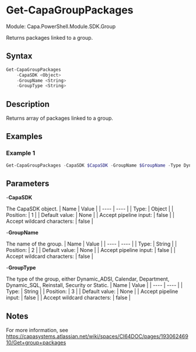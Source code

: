 # Get-CapaGroupPackages
Module: Capa.PowerShell.Module.SDK.Group

Returns packages linked to a group.

## Syntax

```powershell
Get-CapaGroupPackages
	-CapaSDK <Object>
	-GroupName <String>
	-GroupType <String>
```

## Description

Returns array of packages linked to a group.

## Examples

### Example 1
```powershell
Get-CapaGroupPackages -CapaSDK $CapaSDK -GroupName $GroupName -Type Dynamic_ADSI
```
    

## Parameters

-**CapaSDK**

The CapaSDK object.
| Name | Value |
| ---- | ---- |
| Type: | Object |
| Position: | 1 | 
| Default value: | None | 
| Accept pipeline input: | false | 
| Accept wildcard characters: | false | 

-**GroupName**

The name of the group.
| Name | Value |
| ---- | ---- |
| Type: | String |
| Position: | 2 | 
| Default value: | None | 
| Accept pipeline input: | false | 
| Accept wildcard characters: | false | 

-**GroupType**

The type of the group, either Dynamic_ADSI, Calendar, Department, Dynamic_SQL, Reinstall, Security or Static.
| Name | Value |
| ---- | ---- |
| Type: | String |
| Position: | 3 | 
| Default value: | None | 
| Accept pipeline input: | false | 
| Accept wildcard characters: | false | 


## Notes

For more information, see https://capasystems.atlassian.net/wiki/spaces/CI64DOC/pages/19306246910/Get+group+packages
